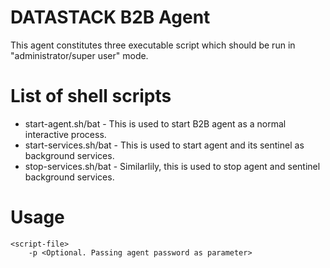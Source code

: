 # DATASTACK B2B Agent
This agent constitutes three executable script which should be run in "administrator/super user" mode.

# List of shell scripts 
* start-agent.sh/bat - This is used to start B2B agent as a normal interactive process.
* start-services.sh/bat - This is used to start agent and its sentinel as background services.
* stop-services.sh/bat - Similarlily, this is used to stop agent and sentinel background services.

# Usage
```
<script-file>
    -p <Optional. Passing agent password as parameter>
```